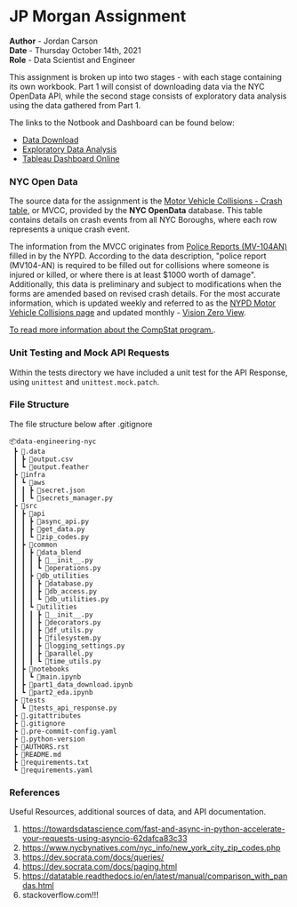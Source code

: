 # JP Morgan Assignment

__Author__ - Jordan Carson\
__Date__   - Thursday October 14th, 2021\
__Role__   - Data Scientist and Engineer

This assignment is broken up into two stages - with each stage containing its own workbook. Part 1 will consist of downloading data via the NYC OpenData API, while the second stage consists of exploratory data analysis using the data gathered from Part 1. 

The links to the Notbook and Dashboard can be found below:

- [Data Download](https://github.com/jordan-carson/data-engineering-nyc/blob/main/src/part1_data_download.ipynb)
- [Exploratory Data Analysis](https://github.com/jordan-carson/data-engineering-nyc/blob/main/src/part2_eda.ipynb)
- [Tableau Dashboard Online](https://public.tableau.com/app/profile/jordan.carson/viz/NYCOpenData/NYCOpenData?publish=yes)
### NYC Open Data

The source data for the assignment is the [Motor Vehicle Collisions - Crash table](https://data.cityofnewyork.us/Public-Safety/Motor-Vehicle-Collisions-Crashes/h9gi-nx95), or MVCC, provided by the **NYC OpenData** database. This table contains details on crash events from all NYC Boroughs, where each row represents a unique crash event.

The information from the MVCC originates from [Police Reports (MV-104AN)](https://www.nhtsa.gov/sites/nhtsa.dot.gov/files/documents/ny_overlay_mv-104an_rev05_2004.pdf) filled in by the NYPD. According to the data description, "police report (MV104-AN) is required to be filled out for collisions where someone is injured or killed, or where there is at least $1000 worth of damage". Additionally, this data is preliminary and subject to modifications when the forms are amended based on revised crash details. For the most accurate information, which is updated weekly and referred to as the [NYPD Motor Vehicle Collisions page](https://www1.nyc.gov/site/nypd/stats/traffic-data/traffic-data-collision.page) and updated monthly - [Vision Zero View](https://vzv.nyc/).

[To read more information about the CompStat program.](https://data.cityofnewyork.us/Public-Safety/Motor-Vehicle-Collisions-Crashes/h9gi-nx95).

### Unit Testing and Mock API Requests

Within the tests directory we have included a unit test for the API Response, using `unittest` and `unittest.mock.patch`.

### File Structure

The file structure below after .gitignore
```
📦data-engineering-nyc
 ┣ 📂.data
 ┃ ┣ 📜output.csv
 ┃ ┗ 📜output.feather
 ┣ 📂infra
 ┃ ┗ 📂aws
 ┃ ┃ ┣ 📜secret.json
 ┃ ┃ ┗ 📜secrets_manager.py
 ┣ 📂src
 ┃ ┣ 📂api
 ┃ ┃ ┣ 📜async_api.py
 ┃ ┃ ┣ 📜get_data.py
 ┃ ┃ ┗ 📜zip_codes.py
 ┃ ┣ 📂common
 ┃ ┃ ┣ 📂data_blend
 ┃ ┃ ┃ ┣ 📜__init__.py
 ┃ ┃ ┃ ┗ 📜operations.py
 ┃ ┃ ┣ 📂db_utilities
 ┃ ┃ ┃ ┣ 📜database.py
 ┃ ┃ ┃ ┣ 📜db_access.py
 ┃ ┃ ┃ ┗ 📜db_utilities.py
 ┃ ┃ ┗ 📂utilities
 ┃ ┃ ┃ ┣ 📜__init__.py
 ┃ ┃ ┃ ┣ 📜decorators.py
 ┃ ┃ ┃ ┣ 📜df_utils.py
 ┃ ┃ ┃ ┣ 📜filesystem.py
 ┃ ┃ ┃ ┣ 📜logging_settings.py
 ┃ ┃ ┃ ┣ 📜parallel.py
 ┃ ┃ ┃ ┗ 📜time_utils.py
 ┃ ┣ 📂notebooks
 ┃ ┃ ┗ 📜main.ipynb
 ┃ ┣ 📜part1_data_download.ipynb
 ┃ ┗ 📜part2_eda.ipynb
 ┣ 📂tests
 ┃ ┗ 📜tests_api_response.py
 ┣ 📜.gitattributes
 ┣ 📜.gitignore
 ┣ 📜.pre-commit-config.yaml
 ┣ 📜.python-version
 ┣ 📜AUTHORS.rst
 ┣ 📜README.md
 ┣ 📜requirements.txt
 ┗ 📜requirements.yaml
 ```
 ### References

Useful Resources, additional sources of data, and API documentation.
1. https://towardsdatascience.com/fast-and-async-in-python-accelerate-your-requests-using-asyncio-62dafca83c33
2. https://www.nycbynatives.com/nyc_info/new_york_city_zip_codes.php
3. https://dev.socrata.com/docs/queries/
4. https://dev.socrata.com/docs/paging.html
5. https://datatable.readthedocs.io/en/latest/manual/comparison_with_pandas.html
6. stackoverflow.com!!!

